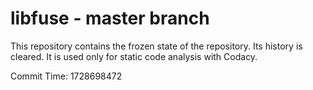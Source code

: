 # libfuse - master branch

This repository contains the frozen state of the repository.
Its history is cleared. It is used only for static code
analysis with Codacy.

Commit Time: 1728698472